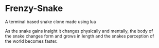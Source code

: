 # Frenzy-Snake
A terminal based snake clone made using lua

As the snake gains insight it changes physically and mentally, the body of the snake changes form and grows in length and the snakes perception of the world becomes faster.

